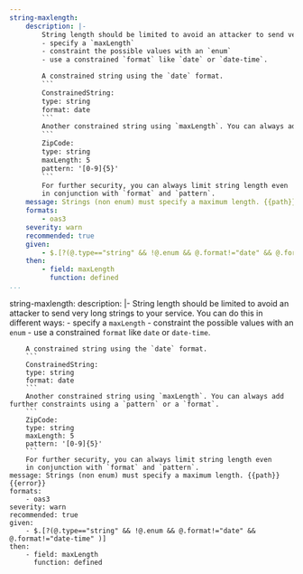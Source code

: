 ```yaml
---
string-maxlength:
    description: |-
        String length should be limited to avoid an attacker to send very long strings to your service. You can do this in different ways:
        - specify a `maxLength`
        - constraint the possible values with an `enum`
        - use a constrained `format` like `date` or `date-time`.

        A constrained string using the `date` format.
        ```
        ConstrainedString:
        type: string
        format: date
        ```
        Another constrained string using `maxLength`. You can always add further constraints using a `pattern` or a `format`.
        ```
        ZipCode:
        type: string
        maxLength: 5
        pattern: '[0-9]{5}'
        ```
        For further security, you can always limit string length even
        in conjunction with `format` and `pattern`.
    message: Strings (non enum) must specify a maximum length. {{path}} {{error}}
    formats:
        - oas3
    severity: warn
    recommended: true
    given:
        - $.[?(@.type=="string" && !@.enum && @.format!="date" && @.format!="date-time" )]
    then:
        - field: maxLength
          function: defined 
...
```

string-maxlength:
    description: |-
        String length should be limited to avoid an attacker to send very long strings to your service. You can do this in different ways:
        - specify a `maxLength`
        - constraint the possible values with an `enum`
        - use a constrained `format` like `date` or `date-time`.

        A constrained string using the `date` format.
        ```
        ConstrainedString:
        type: string
        format: date
        ```
        Another constrained string using `maxLength`. You can always add further constraints using a `pattern` or a `format`.
        ```
        ZipCode:
        type: string
        maxLength: 5
        pattern: '[0-9]{5}'
        ```
        For further security, you can always limit string length even
        in conjunction with `format` and `pattern`.
    message: Strings (non enum) must specify a maximum length. {{path}} {{error}}
    formats:
        - oas3
    severity: warn
    recommended: true
    given:
        - $.[?(@.type=="string" && !@.enum && @.format!="date" && @.format!="date-time" )]
    then:
        - field: maxLength
          function: defined 
